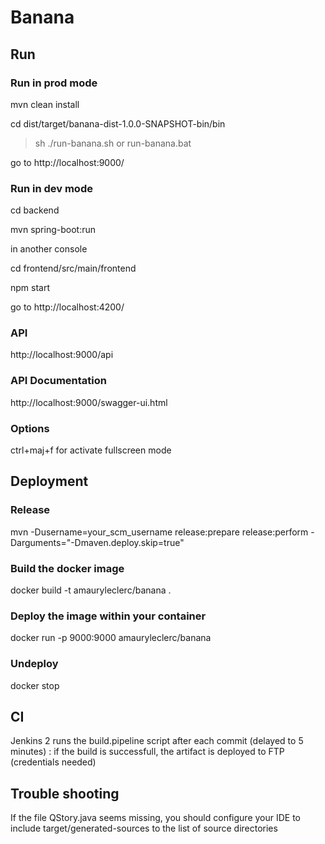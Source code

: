 # Banana

## Run

### Run in prod mode
mvn clean install

cd dist/target/banana-dist-1.0.0-SNAPSHOT-bin/bin

> sh ./run-banana.sh 
or 
> run-banana.bat

go to http://localhost:9000/

### Run in dev mode
cd backend

mvn spring-boot:run

in another console

cd frontend/src/main/frontend

npm start

go to http://localhost:4200/

### API
http://localhost:9000/api

### API Documentation
http://localhost:9000/swagger-ui.html

### Options
ctrl+maj+f for activate fullscreen mode

## Deployment

### Release
mvn -Dusername=your_scm_username release:prepare release:perform -Darguments="-Dmaven.deploy.skip=true"

### Build the docker image
docker build -t amauryleclerc/banana .

### Deploy the image within your container
docker run -p 9000:9000 amauryleclerc/banana

### Undeploy
docker stop <ID>

## CI
Jenkins 2 runs the build.pipeline script after each commit (delayed to 5 minutes) : if the build is successfull, the artifact is deployed to FTP (credentials needed) 

## Trouble shooting
If the file QStory.java seems missing, you should configure your IDE to include target/generated-sources to the list of source directories
